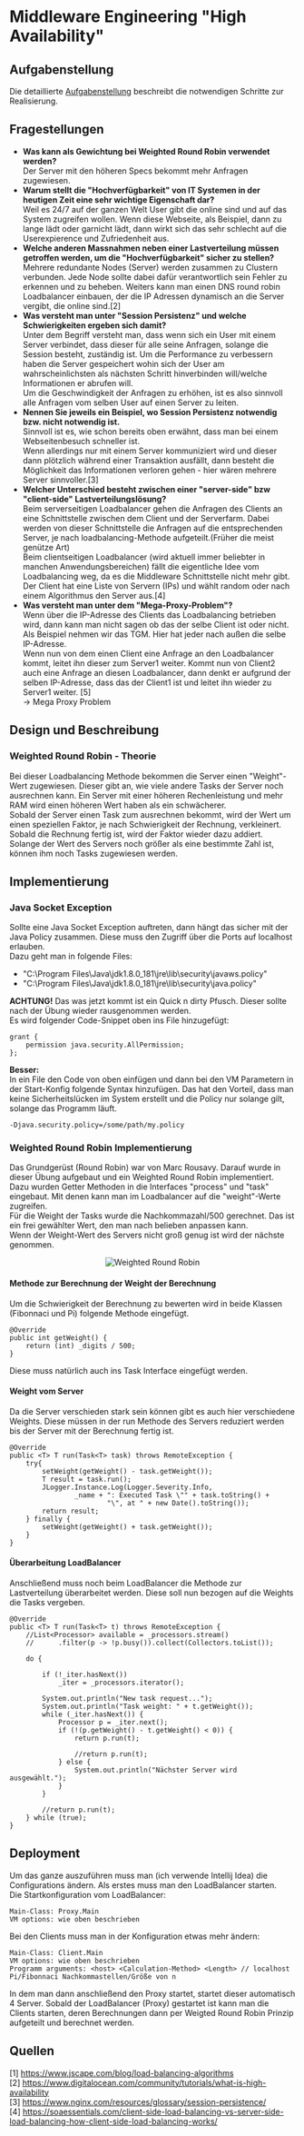# Middleware Engineering "High Availability"

## Aufgabenstellung
Die detaillierte [Aufgabenstellung](TASK.md) beschreibt die notwendigen Schritte zur Realisierung.

## Fragestellungen

- __Was kann als Gewichtung bei Weighted Round Robin verwendet werden?__  
Der Server mit den höheren Specs bekommt mehr Anfragen zugewiesen.  
- __Warum stellt die "Hochverfügbarkeit" von IT Systemen in der heutigen Zeit eine sehr wichtige Eigenschaft dar?__  
Weil es 24/7 auf der ganzen Welt User gibt die online sind und auf das System zugreifen wollen. Wenn diese Webseite, als Beispiel, dann zu lange lädt oder garnicht lädt, dann wirkt sich das sehr schlecht auf die Userexpierence und Zufriedenheit aus.
- __Welche anderen Massnahmen neben einer Lastverteilung müssen getroffen werden, um die "Hochverfügbarkeit" sicher zu stellen?__  
Mehrere redundante Nodes (Server) werden zusammen zu Clustern verbunden. Jede Node sollte dabei dafür verantwortlich sein Fehler zu erkennen und zu beheben. Weiters kann man einen DNS round robin Loadbalancer einbauen, der die IP Adressen dynamisch an die Server vergibt, die online sind.[2]  
- __Was versteht man unter "Session Persistenz" und welche Schwierigkeiten ergeben sich damit?__  
Unter dem Begriff versteht man, dass wenn sich ein User mit einem Server verbindet, dass dieser für alle seine Anfragen, solange die Session besteht, zuständig ist. Um die Performance zu verbessern haben die Server gespeichert wohin sich der User am wahrscheinlichsten als nächsten Schritt hinverbinden will/welche Informationen er abrufen will.  
Um die Geschwindigkeit der Anfragen zu erhöhen, ist es also sinnvoll alle Anfragen vom selben User auf einen Server zu leiten.  
- __Nennen Sie jeweils ein Beispiel, wo Session Persistenz notwendig bzw. nicht notwendig ist.__  
Sinnvoll ist es, wie schon bereits oben erwähnt, dass man bei einem Webseitenbesuch schneller ist.  
Wenn allerdings nur mit einem Server kommuniziert wird und dieser dann plötzlich während einer Transaktion ausfällt, dann besteht die Möglichkeit das Informationen verloren gehen - hier wären mehrere Server sinnvoller.[3]  
- __Welcher Unterschied besteht zwischen einer "server-side" bzw "client-side" Lastverteilungslösung?__  
Beim serverseitigen Loadbalancer gehen die Anfragen des Clients an eine Schnittstelle zwischen dem Client und der Serverfarm. Dabei werden von dieser Schnittstelle die Anfragen auf die entsprechenden Server, je nach loadbalancing-Methode aufgeteilt.(Früher die meist genütze Art)  
Beim clientseitigen Loadbalancer (wird aktuell immer beliebter in manchen Anwendungsbereichen) fällt die eigentliche Idee vom Loadbalancing weg, da es die Middleware Schnittstelle nicht mehr gibt. Der Client hat eine Liste von Servern (IPs) und wählt random oder nach einem Algorithmus den Server aus.[4]  
- __Was versteht man unter dem "Mega-Proxy-Problem"?__  
Wenn über die IP-Adresse des Clients das Loadbalancing betrieben wird, dann kann man nicht sagen ob das der selbe Client ist oder nicht.  
Als Beispiel nehmen wir das TGM. Hier hat jeder nach außen die selbe IP-Adresse.  
Wenn nun von dem einen Client eine Anfrage an den Loadbalancer kommt, leitet ihn dieser zum Server1 weiter. Kommt nun von Client2 auch eine Anfrage an diesen Loadbalancer, dann denkt er aufgrund der selben IP-Adresse, dass das der Client1 ist und leitet ihn wieder zu Server1 weiter.  [5]  
-> Mega Proxy Problem

## Design und Beschreibung
### Weighted Round Robin - Theorie
Bei dieser Loadbalancing Methode bekommen die Server einen "Weight"-Wert zugewiesen. Dieser gibt an, wie viele andere Tasks der Server noch ausrechnen kann. Ein Server mit einer höheren Rechenleistung und mehr RAM wird einen höheren Wert haben als ein schwächerer.  
Sobald der Server einen Task zum ausrechnen bekommt, wird der Wert um einen speziellen Faktor, je nach Schwierigkeit der Rechnung, verkleinert. Sobald die Rechnung fertig ist, wird der Faktor wieder dazu addiert.  
Solange der Wert des Servers noch größer als eine bestimmte Zahl ist, können ihm noch Tasks zugewiesen werden.

## Implementierung
### Java Socket Exception
Sollte eine Java Socket Exception auftreten, dann hängt das sicher mit der Java Policy zusammen. Diese muss den Zugriff über die Ports auf localhost erlauben.  
Dazu geht man in folgende Files:  
- "C:\Program Files\Java\jdk1.8.0_181\jre\lib\security\javaws.policy"  
- "C:\Program Files\Java\jdk1.8.0_181\jre\lib\security\java.policy"  

__ACHTUNG!__ Das was jetzt kommt ist ein Quick n dirty Pfusch. Dieser sollte nach der Übung wieder rausgenommen werden.  
Es wird folgender Code-Snippet oben ins File hinzugefügt:  

    grant {
        permission java.security.AllPermission;
    };   
__Besser:__  
In ein File den Code von oben einfügen und dann bei den VM Parametern in der Start-Konfig folgende Syntax hinzufügen. 
Das hat den Vorteil, dass man keine Sicherheitslücken im System erstellt und die Policy nur solange gilt, solange das Programm läuft.  

	-Djava.security.policy=/some/path/my.policy

### Weighted Round Robin Implementierung
Das Grundgerüst (Round Robin) war von Marc Rousavy. Darauf wurde in dieser Übung aufgebaut und ein Weighted Round Robin implementiert.  
Dazu wurden Getter Methoden in die Interfaces "process" und "task" eingebaut. Mit denen kann man im Loadbalancer auf die "weight"-Werte zugreifen.  
Für die Weight der Tasks wurde die Nachkommazahl/500 gerechnet. Das ist ein frei gewählter Wert, den man nach belieben anpassen kann.  
Wenn der Weight-Wert des Servers nicht groß genug ist wird der nächste genommen.  

<center>

![Weighted Round Robin](images/weighted.png)
</center>

#### Methode zur Berechnung der Weight der Berechnung
Um die Schwierigkeit der Berechnung zu bewerten wird in beide Klassen (Fibonnaci und Pi) folgende Methode eingefügt.  

	@Override
    public int getWeight() {
        return (int) _digits / 500;
    }
Diese muss natürlich auch ins Task Interface eingefügt werden.

#### Weight vom Server
Da die Server verschieden stark sein können gibt es auch hier verschiedene Weights. Diese müssen in der run Methode des Servers reduziert werden bis der Server mit der Berechnung fertig ist.  

	@Override
    public <T> T run(Task<T> task) throws RemoteException {
        try{
            setWeight(getWeight() - task.getWeight());
            T result = task.run();
            JLogger.Instance.Log(Logger.Severity.Info,
                    _name + ": Executed Task \"" + task.toString() +
                            "\", at " + new Date().toString());
            return result;
        } finally {
            setWeight(getWeight() + task.getWeight());
        }
    }

#### Überarbeitung LoadBalancer
Anschließend muss noch beim LoadBalancer die Methode zur Lastverteilung überarbeitet werden. Diese soll nun bezogen auf die Weights die Tasks vergeben.  

	@Override
    public <T> T run(Task<T> t) throws RemoteException {
        //List<Processor> available = _processors.stream()
        //      .filter(p -> !p.busy()).collect(Collectors.toList());

        do {

            if (!_iter.hasNext())
                _iter = _processors.iterator();

            System.out.println("New task request...");
            System.out.println("Task weight: " + t.getWeight());
            while (_iter.hasNext()) {
                Processor p = _iter.next();
                if (!(p.getWeight() - t.getWeight() < 0)) {
                    return p.run(t);

                    //return p.run(t);
                } else {
                    System.out.println("Nächster Server wird ausgewählt.");
                }
            }

            //return p.run(t);
        } while (true);
    }
	
## Deployment
Um das ganze auszuführen muss man (ich verwende Intellij Idea) die Configurations ändern. Als erstes muss man den LoadBalancer starten.  
Die Startkonfiguration vom LoadBalancer:  

	Main-Class: Proxy.Main
	VM options: wie oben beschrieben
Bei den Clients muss man in der Konfiguration etwas mehr ändern:  

	Main-Class: Client.Main
	VM options: wie oben beschrieben
	Programm arguments: <host> <Calculation-Method> <Length> // localhost Pi/Fibonnaci Nachkommastellen/Größe von n

In dem man dann anschließend den Proxy startet, startet dieser automatisch 4 Server. Sobald der LoadBalancer (Proxy) gestartet ist kann man die Clients starten, deren Berechnungen dann per Weigted Round Robin Prinzip aufgeteilt und berechnet werden.
	

## Quellen
[1] https://www.jscape.com/blog/load-balancing-algorithms  
[2] https://www.digitalocean.com/community/tutorials/what-is-high-availability  
[3] https://www.nginx.com/resources/glossary/session-persistence/  
[4] https://soaessentials.com/client-side-load-balancing-vs-server-side-load-balancing-how-client-side-load-balancing-works/  
